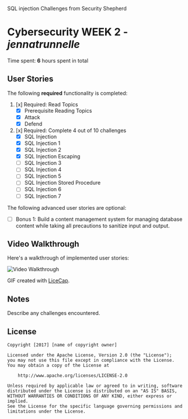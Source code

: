 SQL injection Challenges from Security Shepherd

# Cybersecurity WEEK 2 - *jennatrunnelle* 

Time spent: **6** hours spent in total 

## User Stories

The following **required** functionality is completed:
  
1. [x]  Required: Read Topics
    -  [x] Prerequisite Reading Topics
    -  [x] Attack
    -  [x] Defend

2. [x]  Required: Complete 4 out of 10 challenges
    -  [x]  SQL Injection
    -  [x]  SQL Injection 1
    -  [x]  SQL Injection 2
    -  [x]  SQL Injection Escaping
    -  [ ]  SQL Injection 3
    -  [ ]  SQL Injection 4
    -  [ ]  SQL Injection 5
    -  [ ]  SQL Injection Stored Procedure
    -  [ ]  SQL Injection 6
    -  [ ]  SQL Injection 7

The following advanced user stories are optional:

* [ ]  Bonus 1: Build a content management system for managing database content while taking all precautions to sanitize input and output.

## Video Walkthrough

Here's a walkthrough of implemented user stories:

<img src='http://i.imgur.com/LfvMHPT.gif' title='Video Walkthrough' width='' alt='Video Walkthrough' />



GIF created with [LiceCap](http://www.cockos.com/licecap/).

## Notes

Describe any challenges encountered.

## License

    Copyright [2017] [name of copyright owner]

    Licensed under the Apache License, Version 2.0 (the "License");
    you may not use this file except in compliance with the License.
    You may obtain a copy of the License at

        http://www.apache.org/licenses/LICENSE-2.0

    Unless required by applicable law or agreed to in writing, software
    distributed under the License is distributed on an "AS IS" BASIS,
    WITHOUT WARRANTIES OR CONDITIONS OF ANY KIND, either express or implied.
    See the License for the specific language governing permissions and
    limitations under the License.
